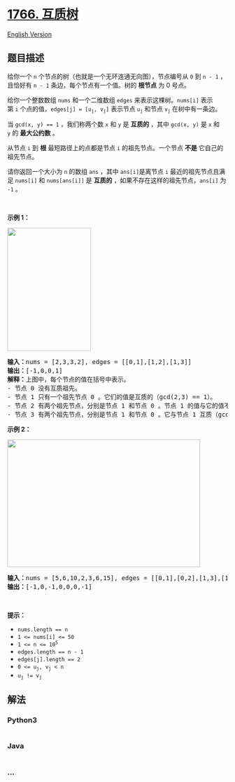 # [1766. 互质树](https://leetcode-cn.com/problems/tree-of-coprimes)

[English Version](/solution/1700-1799/1766.Tree%20of%20Coprimes/README_EN.md)

## 题目描述

<!-- 这里写题目描述 -->

<p>给你一个 <code>n</code> 个节点的树（也就是一个无环连通无向图），节点编号从 <code>0</code> 到 <code>n - 1</code> ，且恰好有 <code>n - 1</code> 条边，每个节点有一个值。树的 <strong>根节点</strong> 为 0 号点。</p>

<p>给你一个整数数组 <code>nums</code> 和一个二维数组 <code>edges</code> 来表示这棵树。<code>nums[i]</code> 表示第 <code>i</code> 个点的值，<code>edges[j] = [u<sub>j</sub>, v<sub>j</sub>]</code> 表示节点 <code>u<sub>j</sub></code> 和节点 <code>v<sub>j</sub></code> 在树中有一条边。</p>

<p>当 <code>gcd(x, y) == 1</code> ，我们称两个数 <code>x</code> 和 <code>y</code> 是 <strong>互质的</strong> ，其中 <code>gcd(x, y)</code> 是 <code>x</code> 和 <code>y</code> 的 <strong>最大公约数</strong> 。</p>

<p>从节点 <code>i</code> 到 <strong>根</strong> 最短路径上的点都是节点 <code>i</code> 的祖先节点。一个节点 <strong>不是</strong> 它自己的祖先节点。</p>

<p>请你返回一个大小为 <code>n</code> 的数组 <code>ans</code> ，其中<em> </em><code>ans[i]</code>是离节点 <code>i</code> 最近的祖先节点且满足<em> </em><code>nums[i]</code> 和<em> </em><code>nums[ans[i]]</code> 是 <strong>互质的</strong> ，如果不存在这样的祖先节点，<code>ans[i]</code> 为 <code>-1</code> 。</p>

<p> </p>

<p><strong>示例 1：</strong></p>

<p><strong><img alt="" src="https://assets.leetcode-cn.com/aliyun-lc-upload/uploads/2021/02/20/untitled-diagram.png" style="width: 191px; height: 281px;" /></strong></p>

<pre>
<b>输入：</b>nums = [2,3,3,2], edges = [[0,1],[1,2],[1,3]]
<b>输出：</b>[-1,0,0,1]
<b>解释：</b>上图中，每个节点的值在括号中表示。
- 节点 0 没有互质祖先。
- 节点 1 只有一个祖先节点 0 。它们的值是互质的（gcd(2,3) == 1）。
- 节点 2 有两个祖先节点，分别是节点 1 和节点 0 。节点 1 的值与它的值不是互质的（gcd(3,3) == 3）但节点 0 的值是互质的(gcd(2,3) == 1)，所以节点 0 是最近的符合要求的祖先节点。
- 节点 3 有两个祖先节点，分别是节点 1 和节点 0 。它与节点 1 互质（gcd(3,2) == 1），所以节点 1 是离它最近的符合要求的祖先节点。
</pre>

<p><strong>示例 2：</strong></p>

<p><img alt="" src="https://assets.leetcode-cn.com/aliyun-lc-upload/uploads/2021/02/20/untitled-diagram1.png" style="width: 441px; height: 291px;" /></p>

<pre>
<strong>输入：</strong>nums = [5,6,10,2,3,6,15], edges = [[0,1],[0,2],[1,3],[1,4],[2,5],[2,6]]
<b>输出：</b>[-1,0,-1,0,0,0,-1]
</pre>

<p> </p>

<p><strong>提示：</strong></p>

<ul>
	<li><code>nums.length == n</code></li>
	<li><code>1 <= nums[i] <= 50</code></li>
	<li><code>1 <= n <= 10<sup>5</sup></code></li>
	<li><code>edges.length == n - 1</code></li>
	<li><code>edges[j].length == 2</code></li>
	<li><code>0 <= u<sub>j</sub>, v<sub>j</sub> < n</code></li>
	<li><code>u<sub>j</sub> != v<sub>j</sub></code></li>
</ul>


## 解法

<!-- 这里可写通用的实现逻辑 -->

<!-- tabs:start -->

### **Python3**

<!-- 这里可写当前语言的特殊实现逻辑 -->

```python

```

### **Java**

<!-- 这里可写当前语言的特殊实现逻辑 -->

```java

```

### **...**

```

```

<!-- tabs:end -->

